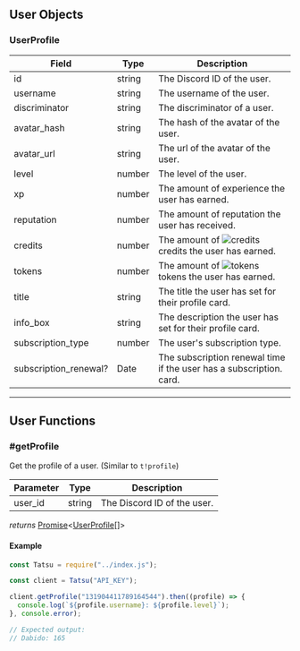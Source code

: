 ## User Objects

### UserProfile

| Field                 | Type   | Description                                                                                |
| --------------------- | ------ | ------------------------------------------------------------------------------------------ |
| id                    | string | The Discord ID of the user.                                                                |
| username              | string | The username of the user.                                                                  |
| discriminator         | string | The discriminator of a user.                                                               |
| avatar_hash           | string | The hash of the avatar of the user.                                                        |
| avatar_url            | string | The url of the avatar of the user.                                                         |
| level                 | number | The level of the user.                                                                     |
| xp                    | number | The amount of experience the user has earned.                                              |
| reputation            | number | The amount of reputation the user has received.                                            |
| credits               | number | The amount of ![credits](https://tatsu.gg/static/credits.gif) credits the user has earned. |
| tokens                | number | The amount of ![tokens](https://tatsu.gg/static/tokens.gif) tokens the user has earned.    |
| title                 | string | The title the user has set for their profile card.                                         |
| info_box              | string | The description the user has set for their profile card.                                   |
| subscription_type     | number | The user's subscription type.                                                              |
| subscription_renewal? | Date   | The subscription renewal time if the user has a subscription. card.                        |

---

## User Functions

### #getProfile

Get the profile of a user. (Similar to `t!profile`)

| Parameter | Type   | Description                 |
| --------- | ------ | --------------------------- |
| user_id   | string | The Discord ID of the user. |

_returns_ [Promise](https://developer.mozilla.org/en-US/docs/Web/JavaScript/Reference/Global_Objects/Promise)<[UserProfile](#userprofile)[]>

#### Example

```js
const Tatsu = require("../index.js");

const client = Tatsu("API_KEY");

client.getProfile("131904411789164544").then((profile) => {
  console.log(`${profile.username}: ${profile.level}`);
}, console.error);

// Expected output:
// Dabido: 165
```
